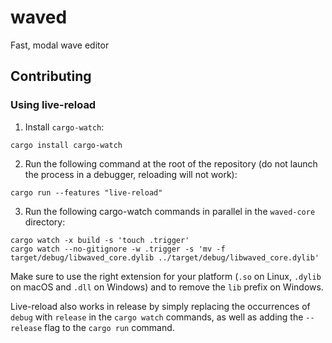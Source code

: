 # waved
Fast, modal wave editor

## Contributing
### Using live-reload
1. Install `cargo-watch`:
```
cargo install cargo-watch
```
2. Run the following command at the root of the repository (do not launch the process in a debugger, reloading will not work):
```
cargo run --features "live-reload"
```
3. Run the following cargo-watch commands in parallel in the `waved-core` directory:
```
cargo watch -x build -s 'touch .trigger'
cargo watch --no-gitignore -w .trigger -s 'mv -f target/debug/libwaved_core.dylib ../target/debug/libwaved_core.dylib'
```

Make sure to use the right extension for your platform (`.so` on Linux, `.dylib` on macOS and `.dll` on Windows) and to remove the `lib` prefix on Windows.

Live-reload also works in release by simply replacing the occurrences of `debug` with `release` in the `cargo watch` commands, as well as adding the `--release` flag to the `cargo run` command.
